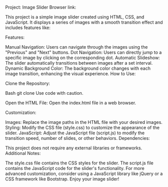Project: Image Slider 
Browser link: 

This project is a simple image slider created using HTML, CSS, and JavaScript. It displays a series of images with a smooth transition effect and includes features like:

Features:

Manual Navigation: Users can navigate through the images using the "Previous" and "Next" buttons.
Dot Navigation: Users can directly jump to a specific image by clicking on the corresponding dot.
Automatic Slideshow: The slider automatically transitions between images after a set interval.
Dynamic Background Color: The background color changes with each image transition, enhancing the visual experience.
How to Use:

Clone the Repository:

Bash
git clone 
Use code with caution.

Open the HTML File:
Open the index.html file in a web browser.

Customization:

Images: Replace the image paths in the HTML file with your desired images.
Styling: Modify the CSS file (style.css) to customize the appearance of the slider.
JavaScript: Adjust the JavaScript file (script.js) to modify the transition speed, number of slides, or other behaviors.
Dependencies:

This project does not require any external libraries or frameworks.
Additional Notes:

The style.css file contains the CSS styles for the slider.
The script.js file contains the JavaScript code for the slider's functionality.
For more advanced customization, consider using a JavaScript library like jQuery or a CSS framework like Bootstrap.
Enjoy your image slider!